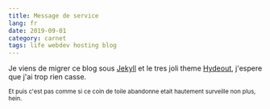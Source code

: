 ```yaml
---
title: Message de service
lang: fr
date: 2019-09-01
category: carnet
tags: life webdev hosting blog
---
```


Je viens de migrer ce blog sous [Jekyll](https://jekyllrb.org/) et le tres joli theme [Hydeout](https://github.com/fongandrew/hydeout), j'espere que j'ai trop rien casse.

<small>Et puis c'est pas comme si ce coin de toile abandonne etait hautement surveille non plus, hein.</small>
